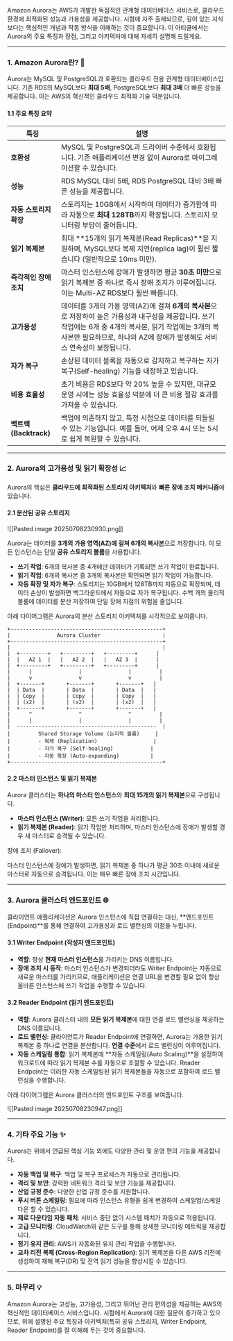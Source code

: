 
Amazon Aurora는 AWS가 개발한 독점적인 관계형 데이터베이스 서비스로, 클라우드 환경에 최적화된 성능과 가용성을 제공합니다. 시험에 자주 출제되므로, 깊이 있는 지식보다는 핵심적인 개념과 작동 방식을 이해하는 것이 중요합니다. 이 아티클에서는 Aurora의 주요 특징과 장점, 그리고 아키텍처에 대해 자세히 설명해 드릴게요.

---
### 1. Amazon Aurora란? 🌟

Aurora는 MySQL 및 PostgreSQL과 호환되는 클라우드 전용 관계형 데이터베이스입니다. 기존 RDS의 MySQL보다 **최대 5배**, PostgreSQL보다 **최대 3배** 더 빠른 성능을 제공합니다. 이는 AWS의 혁신적인 클라우드 최적화 기술 덕분입니다.

#### 1.1 주요 특징 요약

|특징|설명|
|---|---|
|**호환성**|MySQL 및 PostgreSQL과 드라이버 수준에서 호환됩니다. 기존 애플리케이션 변경 없이 Aurora로 마이그레이션할 수 있습니다.|
|**성능**|RDS MySQL 대비 5배, RDS PostgreSQL 대비 3배 빠른 성능을 제공합니다.|
|**자동 스토리지 확장**|스토리지는 10GB에서 시작하여 데이터가 증가함에 따라 자동으로 **최대 128TB**까지 확장됩니다. 스토리지 모니터링 부담이 줄어듭니다.|
|**읽기 복제본**|최대 **15개의 읽기 복제본(Read Replicas)**을 지원하며, MySQL보다 복제 지연(replica lag)이 훨씬 짧습니다 (일반적으로 10ms 미만).|
|**즉각적인 장애 조치**|마스터 인스턴스에 장애가 발생하면 평균 **30초 미만**으로 읽기 복제본 중 하나로 즉시 장애 조치가 이루어집니다. 이는 Multi-AZ RDS보다 훨씬 빠릅니다.|
|**고가용성**|데이터를 3개의 가용 영역(AZ)에 걸쳐 **6개의 복사본**으로 저장하여 높은 가용성과 내구성을 제공합니다. 쓰기 작업에는 6개 중 4개의 복사본, 읽기 작업에는 3개의 복사본만 필요하므로, 하나의 AZ에 장애가 발생해도 서비스 연속성이 보장됩니다.|
|**자가 복구**|손상된 데이터 블록을 자동으로 감지하고 복구하는 자가 복구(Self-healing) 기능을 내장하고 있습니다.|
|**비용 효율성**|초기 비용은 RDS보다 약 20% 높을 수 있지만, 대규모 운영 시에는 성능 효율성 덕분에 더 큰 비용 절감 효과를 가져올 수 있습니다.|
|**백트랙 (Backtrack)**|백업에 의존하지 않고, 특정 시점으로 데이터를 되돌릴 수 있는 기능입니다. 예를 들어, 어제 오후 4시 또는 5시로 쉽게 복원할 수 있습니다.|

---

### 2. Aurora의 고가용성 및 읽기 확장성 📈

Aurora의 핵심은 **클라우드에 최적화된 스토리지 아키텍처**와 **빠른 장애 조치 메커니즘**에 있습니다.

#### 2.1 분산된 공유 스토리지

![[Pasted image 20250708230930.png]]

Aurora는 데이터를 **3개의 가용 영역(AZ)에 걸쳐 6개의 복사본**으로 저장합니다. 이 모든 인스턴스는 단일 **공유 스토리지 볼륨**을 사용합니다.

- **쓰기 작업**: 6개의 복사본 중 4개에만 데이터가 기록되면 쓰기 작업이 완료됩니다.
- **읽기 작업**: 6개의 복사본 중 3개의 복사본만 확인되면 읽기 작업이 가능합니다.
- **자동 확장 및 자가 복구**: 스토리지는 10GB에서 128TB까지 자동으로 확장되며, 데이터 손상이 발생하면 백그라운드에서 자동으로 자가 복구됩니다. 수백 개의 물리적 볼륨에 데이터를 분산 저장하여 단일 장애 지점의 위험을 줄입니다.

아래 다이어그램은 Aurora의 분산 스토리지 아키텍처를 시각적으로 보여줍니다.

```
+-------------------------------------------------+
|               Aurora Cluster                    |
+-------------------------------------------------+
|                                                 |
|  +---------+   +---------+   +---------+      |
|  |   AZ 1  |   |   AZ 2  |   |   AZ 3  |      |
|  +---------+   +---------+   +---------+      |
|      |               |               |         |
|      v               v               v         |
|  +-------+       +-------+       +-------+   |
|  | Data  |       | Data  |       | Data  |   |
|  | Copy  |       | Copy  |       | Copy  |   |
|  | (x2)  |       | (x2)  |       | (x2)  |   |
|  +-------+       +-------+       +-------+   |
|      ^               ^               ^         |
|      |               |               |         |
|  ---------------------------------------------  |
|         Shared Storage Volume (논리적 볼륨)     |
|         - 복제 (Replication)                  |
|         - 자가 복구 (Self-healing)            |
|         - 자동 확장 (Auto-expanding)          |
+-------------------------------------------------+
```

#### 2.2 마스터 인스턴스 및 읽기 복제본

Aurora 클러스터는 **하나의 마스터 인스턴스**와 **최대 15개의 읽기 복제본**으로 구성됩니다.
- **마스터 인스턴스 (Writer)**: 모든 쓰기 작업을 처리합니다.
- **읽기 복제본 (Reader)**: 읽기 작업만 처리하며, 마스터 인스턴스에 장애가 발생할 경우 새 마스터로 승격될 수 있습니다.

장애 조치 (Failover):

마스터 인스턴스에 장애가 발생하면, 읽기 복제본 중 하나가 평균 30초 이내에 새로운 마스터로 자동으로 승격됩니다. 이는 매우 빠른 장애 조치 시간입니다.

---

### 3. Aurora 클러스터 엔드포인트 🌐

클라이언트 애플리케이션은 Aurora 인스턴스에 직접 연결하는 대신, **엔드포인트(Endpoint)**를 통해 연결하여 고가용성과 로드 밸런싱의 이점을 누립니다.

#### 3.1 Writer Endpoint (작성자 엔드포인트)

- **역할**: 항상 **현재 마스터 인스턴스**를 가리키는 DNS 이름입니다.
- **장애 조치 시 동작**: 마스터 인스턴스가 변경되더라도 Writer Endpoint는 자동으로 새로운 마스터를 가리키므로, 애플리케이션은 연결 URL을 변경할 필요 없이 항상 올바른 인스턴스에 쓰기 작업을 수행할 수 있습니다.

#### 3.2 Reader Endpoint (읽기 엔드포인트)

- **역할**: Aurora 클러스터 내의 **모든 읽기 복제본**에 대한 연결 로드 밸런싱을 제공하는 DNS 이름입니다.
- **로드 밸런싱**: 클라이언트가 Reader Endpoint에 연결하면, Aurora는 가용한 읽기 복제본 중 하나로 연결을 분산합니다. **연결 수준**에서 로드 밸런싱이 이루어집니다.
- **자동 스케일링 통합**: 읽기 복제본에 **자동 스케일링(Auto Scaling)**을 설정하여 워크로드에 따라 읽기 복제본 수를 자동으로 조절할 수 있습니다. Reader Endpoint는 이러한 자동 스케일링된 읽기 복제본들을 자동으로 포함하여 로드 밸런싱을 수행합니다.

아래 다이어그램은 Aurora 클러스터의 엔드포인트 구조를 보여줍니다.

![[Pasted image 20250708230947.png]]

---

### 4. 기타 주요 기능 ✨

Aurora는 위에서 언급된 핵심 기능 외에도 다양한 관리 및 운영 편의 기능을 제공합니다.

- **자동 백업 및 복구**: 백업 및 복구 프로세스가 자동으로 관리됩니다.
- **격리 및 보안**: 강력한 네트워크 격리 및 보안 기능을 제공합니다.
- **산업 규정 준수**: 다양한 산업 규정 준수를 지원합니다.
- **푸시 버튼 스케일링**: 필요에 따라 인스턴스 유형을 쉽게 변경하여 스케일업/스케일다운 할 수 있습니다.
- **제로 다운타임 자동 패치**: 서비스 중단 없이 시스템 패치가 자동으로 적용됩니다.
- **고급 모니터링**: CloudWatch와 같은 도구를 통해 상세한 모니터링 메트릭을 제공합니다.
- **정기 유지 관리**: AWS가 자동화된 유지 관리 작업을 수행합니다.
- **교차 리전 복제 (Cross-Region Replication)**: 읽기 복제본을 다른 AWS 리전에 생성하여 재해 복구(DR) 및 전역 읽기 성능을 향상시킬 수 있습니다.
    

---

### 5. 마무리 💡

Amazon Aurora는 고성능, 고가용성, 그리고 뛰어난 관리 편의성을 제공하는 AWS의 혁신적인 데이터베이스 서비스입니다. 시험에서 Aurora에 대한 질문이 증가하고 있으므로, 위에 설명된 주요 특징과 아키텍처(특히 공유 스토리지, Writer Endpoint, Reader Endpoint)를 잘 이해해 두는 것이 중요합니다.
